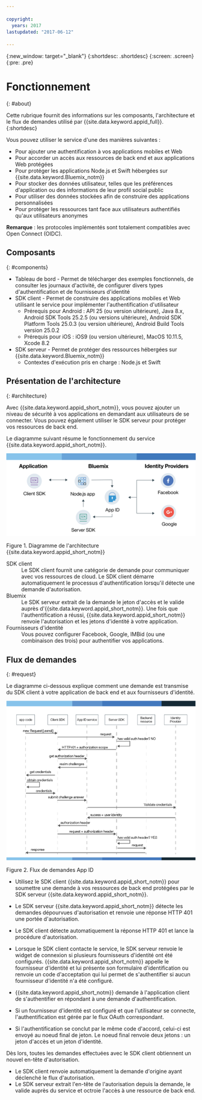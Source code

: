 ```yaml
---

copyright:
  years: 2017
lastupdated: "2017-06-12"

---
```


{:new_window: target="_blank"}
{:shortdesc: .shortdesc}
{:screen: .screen}
{:pre: .pre}


# Fonctionnement
{: #about}

Cette rubrique fournit des informations sur les composants, l'architecture et le flux de demandes utilisé par {{site.data.keyword.appid_full}}.
{:shortdesc}


Vous pouvez utiliser le service d'une des manières suivantes :

* Pour ajouter une authentification à vos applications mobiles et Web
* Pour accorder un accès aux ressources de back end et aux applications Web protégées
* Pour protéger les applications Node.js et Swift hébergées sur {{site.data.keyword.Bluemix_notm}}
* Pour stocker des données utilisateur, telles que les préférences d'application ou des informations de leur profil social public
* Pour utiliser des données stockées afin de construire des applications personnalisées
* Pour protéger les ressources tant face aux utilisateurs authentifiés qu'aux utilisateurs anonymes

**Remarque** : les protocoles implémentés sont totalement compatibles avec Open Connect (OIDC).


## Composants
{: #components}

* Tableau de bord - Permet de télécharger des exemples fonctionnels, de consulter les journaux d'activité, de configurer divers types d'authentification et de fournisseurs d'identité
* SDK client - Permet de construire des applications mobiles et Web utilisant le service pour implémenter l'authentification d'utilisateur
    * Prérequis pour Android : API 25 (ou version ultérieure), Java 8.x, Android SDK Tools 25.2.5 (ou versions ultérieure), Android SDK Platform Tools 25.0.3 (ou version ultérieure), Android Build Tools version 25.0.2
    * Prérequis pour iOS : iOS9 (ou version ultérieure), MacOS 10.11.5, Xcode 8.2
* SDK serveur - Permet de protéger des ressources hébergées sur {{site.data.keyword.Bluemix_notm}}
    * Contextes d'exécution pris en charge : Node.js et Swift

## Présentation de l'architecture
{: #architecture}

Avec {{site.data.keyword.appid_short_notm}}, vous pouvez ajouter un niveau de sécurité à vos applications en demandant aux utilisateurs de se connecter. Vous pouvez également utiliser
le SDK serveur pour protéger vos ressources de back end.

Le diagramme suivant résume le fonctionnement du service {{site.data.keyword.appid_short_notm}}.

![Diagramme de l'architecture {{site.data.keyword.appid_short_notm}}](/images/appid_architecture2.png)


Figure 1. Diagramme de l'architecture {{site.data.keyword.appid_short_notm}}

<dl>
  <dt> SDK client </dt>
    <dd> Le SDK client fournit une catégorie de demande pour communiquer avec vos ressources de cloud. Le SDK client démarre automatiquement le processus d'authentification lorsqu'il détecte une demande
d'autorisation. </dd>
  <dt> Bluemix </dt>
    <dd>  Le SDK serveur extrait de la demande le jeton d'accès et le valide auprès d'{{site.data.keyword.appid_short_notm}}. Une fois que l'authentification a réussi,
{{site.data.keyword.appid_short_notm}} renvoie l'autorisation et les jetons d'identité à votre application. </dd>
  <dt> Fournisseurs d'identité </dt>
    <dd> Vous pouvez configurer Facebook, Google, IMBid (ou une combinaison des trois)
pour authentifier vos applications.
</dd>
</dl>


## Flux de demandes
{: #request}

Le diagramme ci-dessous explique comment une demande est transmise du SDK
client à
votre application de back end et aux fournisseurs d'identité.

![Flux dedemandes {{site.data.keyword.appid_short_notm}}](/images/appidflow.png)


Figure 2. Flux de demandes App ID 

* Utilisez le SDK client {{site.data.keyword.appid_short_notm}} pour soumettre une demande à vos ressources de back end protégées par le SDK serveur {{site.data.keyword.appid_short_notm}}.
* Le SDK serveur {{site.data.keyword.appid_short_notm}} détecte les demandes dépourvues d'autorisation et renvoie une réponse HTTP 401 une portée d'autorisation.
* Le SDK client détecte automatiquement la réponse HTTP 401 et lance la procédure d'autorisation.
* Lorsque le SDK client contacte le service, le SDK serveur renvoie le widget de connexion si plusieurs fournisseurs d'identité ont été configurés. {{site.data.keyword.appid_short_notm}} appelle le fournisseur d'identité et lui présente son formulaire d'identification ou renvoie un code d'acceptation qui lui permet de s'authentifier si aucun fournisseur d'identité n'a été configuré.
* {{site.data.keyword.appid_short_notm}} demande à l'application client de s'authentifier en répondant à une demande d'authentification.
* Si un fournisseur d'identité est configuré et que l'utilisateur se connecte,
l'authentification est gérée par le flux OAuth correspondant.

* Si l'authentification se conclut par le même code d'accord, celui-ci est envoyé
au noeud final de jeton. Le noeud final renvoie deux jetons : un jeton d'accès et un
jeton d'identité.

Dès lors, toutes les demandes effectuées avec le SDK client obtiennent un nouvel
en-tête d'autorisation.

* Le SDK client renvoie automatiquement la demande d'origine ayant déclenché le flux d'autorisation.
* Le SDK serveur extrait l'en-tête de l'autorisation depuis la demande, le valide auprès du service et octroie l'accès à une ressource de back end.
